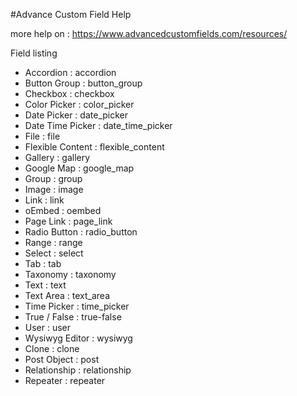 #Advance Custom Field Help

more help on : https://www.advancedcustomfields.com/resources/

Field listing
- Accordion : accordion
- Button Group : button_group
- Checkbox : checkbox
- Color Picker : color_picker
- Date Picker : date_picker
- Date Time Picker : date_time_picker
- File : file
- Flexible Content : flexible_content
- Gallery : gallery
- Google Map : google_map
- Group : group
- Image : image
- Link : link
- oEmbed : oembed
- Page Link : page_link
- Radio Button : radio_button
- Range : range
- Select : select
- Tab : tab
- Taxonomy : taxonomy
- Text : text
- Text Area : text_area
- Time Picker : time_picker
- True / False : true-false
- User : user
- Wysiwyg Editor : wysiwyg
- Clone : clone
- Post Object : post
- Relationship : relationship
- Repeater : repeater
